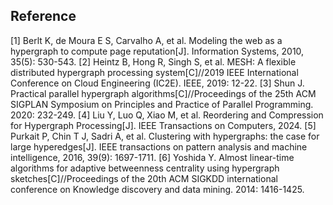 ## Reference 
[1] Berlt K, de Moura E S, Carvalho A, et al. Modeling the web as a hypergraph to compute page reputation[J]. Information Systems, 2010, 35(5): 530-543.
[2] Heintz B, Hong R, Singh S, et al. MESH: A flexible distributed hypergraph processing system[C]//2019 IEEE International Conference on Cloud Engineering (IC2E). IEEE, 2019: 12-22.
[3] Shun J. Practical parallel hypergraph algorithms[C]//Proceedings of the 25th ACM SIGPLAN Symposium on Principles and Practice of Parallel Programming. 2020: 232-249.
[4] Liu Y, Luo Q, Xiao M, et al. Reordering and Compression for Hypergraph Processing[J]. IEEE Transactions on Computers, 2024.
[5] Purkait P, Chin T J, Sadri A, et al. Clustering with hypergraphs: the case for large hyperedges[J]. IEEE transactions on pattern analysis and machine intelligence, 2016, 39(9): 1697-1711.
[6] Yoshida Y. Almost linear-time algorithms for adaptive betweenness centrality using hypergraph sketches[C]//Proceedings of the 20th ACM SIGKDD international conference on Knowledge discovery and data mining. 2014: 1416-1425.